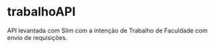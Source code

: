 # trabalhoAPI
API levantada com Slim com a intenção de Trabalho de Faculdade com envio de requisições.
